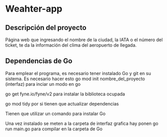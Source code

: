 # Weahter-app

## Descripción del proyecto

Página web que ingresando el nombre de la ciudad, la IATA o el número del ticket, te da la información del clima del aeropuerto de llegada.

## Dependencias de Go

Para emplear el programa, es necesario tener instalado Go y git en su sistema.
Es necesario hacer esto 
go mod init nombre_del_proyecto (interfaz) para inciar un modo en go

go get fyne.io/fyne/v2 para instalar la biblioteca ocupada

go mod tidy por si tienen que actualizar dependencias

Tienen que utilizar un comando para instalar Go

Una vez instalado se meten a la carpeta de interfaz grafica hay ponen 
go run main.go para compilar en la carpeta de Go
